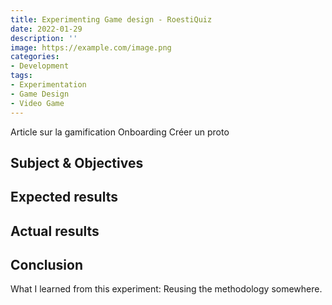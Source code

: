 ```yaml
---
title: Experimenting Game design - RoestiQuiz
date: 2022-01-29
description: ''
image: https://example.com/image.png
categories:
- Development
tags:
- Experimentation
- Game Design
- Video Game
---
```


Article sur la gamification
Onboarding
Créer un proto


## Subject & Objectives

## Expected results

## Actual results

## Conclusion
 What I learned from this experiment:
 Reusing the methodology somewhere.